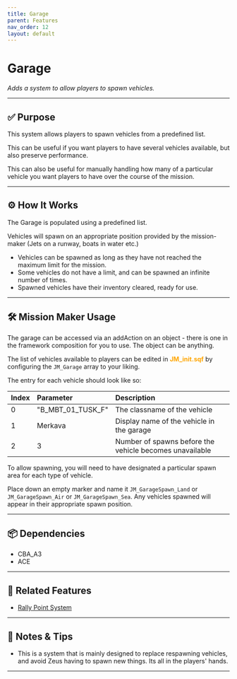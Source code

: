 ```yaml
---
title: Garage         
parent: Features
nav_order: 12
layout: default
---
```


# Garage

*Adds a system to allow players to spawn vehicles.*

---

## ✅ Purpose

This system allows players to spawn vehicles from a predefined list.

This can be useful if you want players to have several vehicles available, but also preserve performance.

This can also be useful for manually handling how many of a particular vehicle you want players to have over the course of the mission.


---

## ⚙️ How It Works

The Garage is populated using a predefined list.

Vehicles will spawn on an appropriate position provided by the mission-maker (Jets on a runway, boats in water etc.)

- Vehicles can be spawned as long as they have not reached the maximum limit for the mission.
- Some vehicles do not have a limit, and can be spawned an infinite number of times.
- Spawned vehicles have their inventory cleared, ready for use.

---

## 🛠️ Mission Maker Usage

The garage can be accessed via an addAction on an object - there is one in the framework composition for you to use. The object can be anything.

The list of vehicles available to players can be edited in <span style="color: orange; font-weight: bold;">JM_init.sqf</span> by configuring the `JM_Garage` array to your liking.

The entry for each vehicle should look like so:

| Index        | Parameter          | Description |
|:-------------|:------------------|:------|
| 0           | "B_MBT_01_TUSK_F" | The classname of the vehicle |
| 1           | Merkava  | Display name of the vehicle in the garage  |
| 2           | 3 | Number of spawns before the vehicle becomes unavailable |

To allow spawning, you will need to have designated a particular spawn area for each type of vehicle.

Place down an empty marker and name it `JM_GarageSpawn_Land` or `JM_GarageSpawn_Air` or `JM_GarageSpawn_Sea`. Any vehicles spawned will appear in their appropriate spawn position.


---

## 📦 Dependencies


- CBA_A3
- ACE

---

## 🔁 Related Features

- [Rally Point System](rally.md)

---

## 🧪 Notes & Tips

- This is a system that is mainly designed to replace respawning vehicles, and avoid Zeus having to spawn new things. Its all in the players' hands.


---
